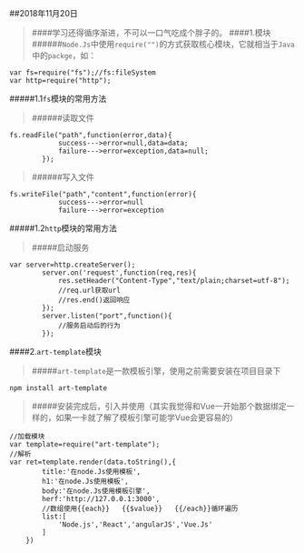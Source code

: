 ##2018年11月20日
> ####学习还得循序渐进，不可以一口气吃成个胖子的。
####1.模块
######`Node.Js`中使用`require("")`的方式获取核心模块，它就相当于`Java`中的`packge`，如：
~~~
var fs=require("fs");//fs:fileSystem
var http=require("http");
~~~
#####1.1`fs`模块的常用方法
> ######读取文件
~~~
fs.readFile("path",function(error,data){
            success--->error=null,data=data;
            failure--->error=exception,data=null;
        });
~~~
> ######写入文件
~~~
fs.writeFile("path","content",function(error){
            success--->error=null
            failure--->error=exception
~~~
#####1.2`http`模块的常用方法
> #####启动服务
~~~
var server=http.createServer();
        server.on('request',function(req,res){
            res.setHeader("Content-Type","text/plain;charset=utf-8");
            //req.url获取url
            //res.end()返回响应
        });
        server.listen("port",function(){
            //服务启动后的行为
        });
~~~
####2.`art-template`模块
> #####`art-template`是一款模板引擎，使用之前需要安装在项目目录下
~~~
npm install art-template
~~~
> #####安装完成后，引入并使用（其实我觉得和Vue一开始那个数据绑定一样的，如果一卡就了解了模板引擎可能学Vue会更容易的）
~~~
//加载模块
var template=require("art-template");
//解析
var ret=template.render(data.toString(),{
        title:'在node.Js使用模板',
        h1:'在node.Js使用模板',
        body:'在node.Js使用模板引擎',
        herf:'http://127.0.0.1:3000',
        //数组使用{{each}}   {{$value}}   {{/each}}循环遍历
        list:[
            'Node.js','React','angularJS','Vue.Js'
        ]
    })
~~~
